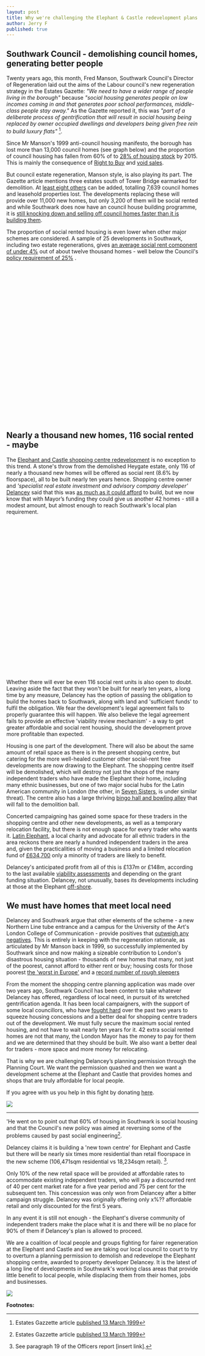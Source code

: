 ```yaml
---
layout: post
title: Why we're challenging the Elephant & Castle redevelopment plans in court
author: Jerry F
published: true
---
```


## Southwark Council - demolishing council homes, generating better people 

Twenty years ago, this month, Fred Manson, Southwark Council's Director of Regeneration laid out the aims of the Labour council's new regeneration strategy in the Estates Gazette: _"We need to have a wider range of people living in the borough"_ because _"social housing generates people on low incomes coming in and that generates poor school performances, middle-class people stay away."_ As the Gazette reported it, this was _"part of a deliberate process of gentrification that will result in social housing being replaced by owner occupied dwellings and developers being given free rein to build luxury flats"_ [^1].

Since Mr Manson's 1999 anti-council housing manifesto, the borough has lost more than 13,000 council homes (see graph below) and the proportion of council housing has fallen from 60% of to [28% of housing stock](https://www.southwark.gov.uk/assets/attach/2683/Southwark_Housing_Key_Stats_October_v2_2015.pdf) by 2015.  This is mainly the consequence of [Right to Buy](https://assets.publishing.service.gov.uk/government/uploads/system/uploads/attachment_data/file/759390/LT_685.xlsx) and [void sales](https://assets.publishing.service.gov.uk/government/uploads/system/uploads/attachment_data/file/561232/LT_648.xlsx). 

But council estate regeneration, Manson style, is also playing its part. The Gazette article mentions three estates south of Tower Bridge earmarked for demolition. At [least eight others](http://35percent.org/the-southwark-clearances) can be added, totalling 7,639 council homes and leasehold properties lost.  The developments replacing these will provide over 11,000 new homes, but only 3,200 of them will be social rented and while Southwark does now have an council house building programme, it is [still knocking down and selling off council homes faster than it is building them](http://35percent.org/2018-11-12-11000-council-homes-manifesto-pledge/).  

The proportion of social rented housing is even lower when other major schemes are considered.  A sample of 25 developments in Southwark, including two estate regenerations, gives [an average social rent component of under 4%](http://35percent.org/major-schemes) out of about twelve thousand homes - well below the Council's [policy requirement of 25%](LINKTONSP) .

<script src="http://ajax.googleapis.com/ajax/libs/jquery/1.8.2/jquery.min.js">
</script>
<script src="http://code.highcharts.com/highcharts.js">
</script>
<script src="http://code.highcharts.com/modules/exporting.js">
</script>

<div id="container1" style="min-width: 310px; height: 400px; margin: 0 auto">
</div>

<script type="text/javascript">

        $('#container1').highcharts({
            title: {
                text: "Southwark's Council Homes",
                x: -20 //center
            },
            subtitle: {
                text: 'Source: https://www.gov.uk/government/uploads/system/uploads/attachment_data/file/674346/LT_116.xlsx',
                x: -20
            },
            xAxis: {
                categories: ['1999', '2000', '2001', '2002', '2003', '2004', '2005', '2006', '2007', '2008', '2009', '2010', '2011', '2012', '2013', '2014', '2015', '2016', '2017']
            },
            yAxis: {
                title: {
                    text: 'Council-owned stock'
                },
                plotLines: [{
                    value: 0,
                    width: 1,
                    color: '#808080'
                }]
            },
            tooltip: {
                valueSuffix: ' Council homes'
            },
            legend: {
                layout: 'vertical',
                align: 'right',
                verticalAlign: 'middle',
                borderWidth: 0
            },
            series: [{
                name: 'Southwark',
                data: [51706, 50903, 49875, 48052, 46887, 45346, 43885, 42275, 41873, 41287, 40618, 40120, 39845, 39781, 38578, 39029, 38687, 38522, 38553]
            }]
        });

</script>

## Nearly a thousand new homes, 116 social rented - maybe

The [Elephant and Castle shopping centre redevelopment](http://35percent.org/shopping-centre) is no exception to this trend.  A stone's throw from the demolished Heygate estate, only 116 of nearly a thousand new homes will be offered as social rent (8.6% by floorspace), all to be built nearly ten years hence.  Shopping centre owner and _'specialist real estate investment and advisory company developer'_ [Delancey](https://www.delancey.com/welcome.html) said that this was [as much as it could afford](http://planbuild.southwark.gov.uk/documents/?GetDocument=%7b%7b%7b!b5xBNaYRSleWlYx6oXVrEA%3d%3d!%7d%7d%7d) to build, but we now know that with Mayor’s funding they could give us another 42 homes - still a modest amount, but almost enough to reach Southwark's local plan requirement. 

<div id="container2" style="min-width: 310px; height: 400px; margin: 0 auto"></div>

<script type="text/javascript">
var colors = Highcharts.getOptions().colors,
  categories = [
    'Private: 65%',
    'Social Rent: 17.5%',
    'Intermediate: 17.5%'
  ],
  data = [
    {
      y: 65.0,
      color: colors[2],
      drilldown: {
        name: 'Market Rent',
        categories: [
         'Market Rent'
        ],
        data: [
          65.0
        ]
      }
    },
    {
      y: 17.5,
      color: colors[1],
      drilldown: {
        name: 'Social Rent',
        categories: [
          'Social Rent',
          'Intermediate Rent'
        ],
        data: [
          8.6,
          0.0
        ]
      }
    },
    {
      y: 17.5,
      color: colors[0],
      drilldown: {
        name: 'Intermediate Housing',
        categories: [
              'Intermediate Rent'
        ],
        data: [
          26.4
        ]
      }
    }
  ],
  browserData = [],
  versionsData = [],
  i,
  j,
  dataLen = data.length,
  drillDataLen,
  brightness;


// Build the data arrays
for (i = 0; i < dataLen; i += 1) {

  // add browser data
  browserData.push({
    name: categories[i],
    y: data[i].y,
    color: data[i].color
  });

  // add version data
  drillDataLen = data[i].drilldown.data.length;
  for (j = 0; j < drillDataLen; j += 1) {
    brightness = 0.2 - (j / drillDataLen) / 5;
    versionsData.push({
      name: data[i].drilldown.categories[j],
      y: data[i].drilldown.data[j],
      color: Highcharts.Color(data[i].color).brighten(brightness).get()
    });
  }
}

// Create the chart
Highcharts.chart('container2', {
  chart: {
    type: 'pie'
  },
  title: {
    text: 'Approved Tenure Mix'
  },
  subtitle: {
    text: 'Source: <a href="http://planbuild.southwark.gov.uk/documents/?casereference=16/AP/4458&system=DC" target="_blank">Southwark Council planning ref:16/AP/4458</a>'
  },
  plotOptions: {
    pie: {
      shadow: false,
      center: ['50%', '50%']
    }
  },
  tooltip: {
    valueSuffix: '%'
  },
  series: [{
    name: 'Policy Requirement',
    data: browserData,
    size: '60%',
    dataLabels: {
      formatter: function () {
        return this.y > 5 ? this.point.name : null;
      },
      color: '#ffffff',
      distance: -30
    }
  }, {
    name: 'Approved percentage',
    data: versionsData,
    size: '80%',
    innerSize: '60%',
    dataLabels: {
      formatter: function () {
        // display only if larger than 1
        return this.y > 1 ? '<b>' + this.point.name + ':</b> ' +
          this.y + '%' : null;
      }
    },
    id: 'versions'
  }],
  responsive: {
    rules: [{
      condition: {
        maxWidth: 400
      },
      chartOptions: {
        series: [{
          id: 'versions',
          dataLabels: {
            enabled: false
          }
        }]
      }
    }]
  }
});

</script>

Whether there will ever be even 116 social rent units is also open to doubt.  Leaving aside the fact that they won't be built for nearly ten years, a long time by any measure, Delancey has the option of passing the obligation to build the homes back to Southwark, along with land and 'sufficient funds' to fulfil the obligation.  We fear the development's legal agreement fails to properly guarantee this will happen. We also believe the legal agreement fails to provide an effective 'viability review mechanism' - a way to get greater affordable and social rent housing, should the development prove more profitable than expected.

Housing is one part of the development.  There will also be about the same amount of retail space as there is in the present shopping centre, but catering for the more well-healed customer other social-rent free developments are now drawing to the Elephant.  The shopping centre itself will be demolished, which will destroy not just the shops of the many independent traders who have made the Elephant their home, including many ethnic businesses, but one of two major social hubs for the Latin American community in London (the other, in [Seven Sisters](https://www.facebook.com/wardscornercommunity/), is under similar threat).  The centre also has a large thriving [bingo hall and bowling alley](http://www.palacebingo.co.uk/london-palace/) that will fall to the demolition ball. 

Concerted campaigning has gained some space for these traders in the shopping centre and other new developments, as well as a temporary relocation facility, but there is not enough space for every trader who wants it.  [Latin Elephant](https://latinelephant.org/), a local charity and advocate for all ethnic traders in the area reckons there are nearly a hundred independent traders in the area and, given the practicalities of moving a business and a limited relocation fund of [£634,700](http://planbuild.southwark.gov.uk/documents/?GetDocument=%7b%7b%7b!0iVzasdHCgb1eVmQCrssOg%3d%3d!%7d%7d%7d) only a minority of traders are likely to benefit.

Delancey's anticipated profit from all of this is £137m or £148m, according to the last available [viability assessments](http://35percent.org/2018-07-02-viability-and-delancey/) and depending on the grant funding situation.  Delancey, not unusually, bases its developments including at those at the Elephant [off-shore](http://35percent.org/2014-05-05-manx-connections-the-off-shore-home-of-the-elephants-developers/).

## We must have homes that meet local need 

Delancey and Southwark argue that other elements of the scheme - a new Northern Line tube entrance and a campus for the University of the Art's London College of Communication - provide positives that [outweigh any negatives](http://35percent.org/2018-07-09-delancey/).  This is entirely in keeping with the regeneration rationale, as articulated by Mr Manson back in 1999, so successfully implemented by Southwark since and now making a sizeable contribution to London's disastrous housing situation - thousands of new homes that many, not just of the poorest, cannot afford to either rent or buy; housing costs for those poorest [the 'worst in Europe'](https://www.theguardian.com/society/2018/mar/21/uk-europe-housing-cost-rise-lowest-earners-report) and a [record number of rough sleepers](https://www.theguardian.com/society/2018/oct/31/record-number-of-people-are-sleeping-rough-in-london)

From the moment the shopping centre planning application was made over two years ago, Southwark Council has been content to take whatever Delancey has offered, regardless of local need, in pursuit of its wretched gentrification agenda.  It has been local campaigners, with the support of some local councillors, who have [fought hard](http://35percent.org/2018-12-16-mayor-approves-shopping-centre/) over the past two years to squeeze housing concessions and a better deal for shopping centre traders out of the development. We must fully secure the maximum social rented housing, and not have to wait nearly ten years for it. 42 extra social rented homes are not that many, the London Mayor has the money to pay for them and we are determined that they should be built.  We also want a better deal for traders - more space and more money for relocating.

That is why we are challenging Delancey’s planning permission through the Planning Court.  We want the permission quashed and then we want a development scheme at the Elephant and Castle that provides homes and shops that are truly affordable for local people.

If you agree with us you help in this fight by donating [here](https://www.crowdjustice.com/case/stop-the-elephant-shopping-centre-destruction/).




![](http://35percent.org/img/traderscomp.jpeg)



----------------------------------------------------------------------------------------------------

'He went on to point out that 60% of housing in Southwark is social housing and that the Council's new policy was aimed at reversing some of the problems caused by past social engineering[^1].

Delancey claims it is building a 'new town centre' for Elephant and Castle but there will be nearly six times more residential than retail floorspace in the new scheme (106,471sqm residential vs 18,234sqm retail). [^2].

Only 10% of the new retail space will be provided at affordable rates to accommodate existing independent traders, who will pay a discounted rent of 40 per cent market rate for a five year period and 75 per cent for the subsequent ten. This concession was only won from Delancey after a bitter campaign struggle. Delancey was originally offering only x%?? affordable retail and only discounted for the first 5 years. 


In any event it is still not enough - the Elephant's diverse community of independent traders make the place what it is and there will be no place for 90% of them if Delancey's plan is allowed to proceed.

We are a coalition of local people and groups fighting for fairer regeneration at the Elephant and Castle and we are taking our local council to court to try to overturn a planning permission to demolish and redevelope the Elephant shopping centre, awarded to property developer Delancey. It is the latest of a long line of developments in Southwark's working class areas that provide little benefit to local people, while displacing them from their homes, jobs and businesses.


![](http://35percent.org/img/delanceyshoppingcentrecgi.jpg)

__Footnotes:__

[^1]: Estates Gazzette article [published 13 March 1999](http://heygate.github.io/img/EstatesGazette.pdf)

[^2]: See paragraph 19 of the Officers report [insert link].
